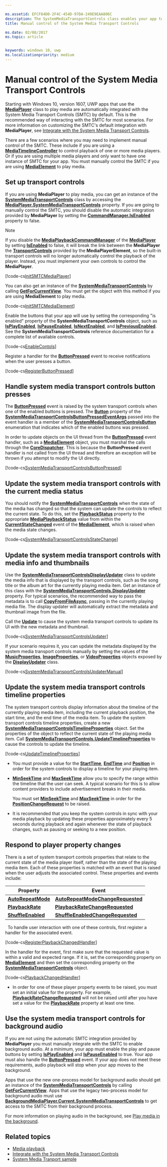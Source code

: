 ```yaml
---

ms.assetid: EFCF84D0-2F4C-454D-97DA-249E9EAA806C
description: The SystemMediaTransportControls class enables your app to use the system media transport controls that are built into Windows and to update the metadata that the controls display about the media your app is currently playing.
title: Manual control of the System Media Transport Controls

ms.date: 02/08/2017
ms.topic: article


keywords: windows 10, uwp
ms.localizationpriority: medium
---
```


# Manual control of the System Media Transport Controls


Starting with Windows 10, version 1607, UWP apps that use the [**MediaPlayer**](https://msdn.microsoft.com/library/windows/apps/Windows.Media.Playback.MediaPlayer) class to play media are automatically integrated with the System Media Transport Controls (SMTC) by default. This is the recommended way of interacting with the SMTC for most scenarios. For more information on customizing the SMTC's default integration with **MediaPlayer**, see [Integrate with the System Media Transport Controls](integrate-with-systemmediatransportcontrols.md).

There are a few scenarios where you may need to implement manual control of the SMTC. These include if you are using a [**MediaTimelineController**](https://msdn.microsoft.com/library/windows/apps/Windows.Media.MediaTimelineController) to control playback of one or more media players. Or if you are using multiple media players and only want to have one instance of SMTC for your app. You must manually control the SMTC if you are using [**MediaElement**](https://msdn.microsoft.com/library/windows/apps/Windows.UI.Xaml.Controls.MediaElement) to play media.

## Set up transport controls
If you are using **MediaPlayer** to play media, you can get an instance of the [**SystemMediaTransportControls**](https://msdn.microsoft.com/library/windows/apps/Windows.Media.SystemMediaTransportControls) class by accessing the [**MediaPlayer.SystemMediaTransportControls**](https://msdn.microsoft.com/library/windows/apps/Windows.Media.Playback.MediaPlayer.SystemMediaTransportControls) property. If you are going to manually control the SMTC, you should disable the automatic integration provided by **MediaPlayer** by setting the [**CommandManager.IsEnabled**](https://msdn.microsoft.com/library/windows/apps/Windows.Media.Playback.MediaPlaybackCommandManager.IsEnabled) property to false.

> [!NOTE] 
> If you disable the [**MediaPlaybackCommandManager**](https://msdn.microsoft.com/library/windows/apps/Windows.Media.Playback.MediaPlaybackCommandManager) of the [**MediaPlayer**](https://msdn.microsoft.com/library/windows/apps/Windows.Media.Playback.MediaPlayer) by setting [**IsEnabled**](https://msdn.microsoft.com/library/windows/apps/Windows.Media.Playback.MediaPlaybackCommandManager.IsEnabled) to false, it will break the link between the **MediaPlayer** the [**TransportControls**](https://msdn.microsoft.com/library/windows/apps/Windows.UI.Xaml.Controls.MediaPlayerElement.TransportControls) provided by the **MediaPlayerElement**, so the built-in transport controls will no longer automatically control the playback of the player. Instead, you must implement your own controls to control the **MediaPlayer**.

[!code-cs[InitSMTCMediaPlayer](./code/SMTCWin10/cs/MainPage.xaml.cs#SnippetInitSMTCMediaPlayer)]

You can also get an instance of the [**SystemMediaTransportControls**](https://msdn.microsoft.com/library/windows/apps/dn278677) by calling [**GetForCurrentView**](https://msdn.microsoft.com/library/windows/apps/dn278708). You must get the object with this method if you are using **MediaElement** to play media.

[!code-cs[InitSMTCMediaElement](./code/SMTCWin10/cs/MainPage.xaml.cs#SnippetInitSMTCMediaElement)]

Enable the buttons that your app will use by setting the corresponding "is enabled" property of the **SystemMediaTransportControls** object, such as [**IsPlayEnabled**](https://msdn.microsoft.com/library/windows/apps/dn278714), [**IsPauseEnabled**](https://msdn.microsoft.com/library/windows/apps/dn278713), [**IsNextEnabled**](https://msdn.microsoft.com/library/windows/apps/dn278712), and [**IsPreviousEnabled**](https://msdn.microsoft.com/library/windows/apps/dn278715). See the **SystemMediaTransportControls** reference documentation for a complete list of available controls.

[!code-cs[EnableContols](./code/SMTCWin10/cs/MainPage.xaml.cs#SnippetEnableContols)]

Register a handler for the [**ButtonPressed**](https://msdn.microsoft.com/library/windows/apps/dn278706) event to receive notifications when the user presses a button.

[!code-cs[RegisterButtonPressed](./code/SMTCWin10/cs/MainPage.xaml.cs#SnippetRegisterButtonPressed)]

## Handle system media transport controls button presses

The [**ButtonPressed**](https://msdn.microsoft.com/library/windows/apps/dn278706) event is raised by the system transport controls when one of the enabled buttons is pressed. The [**Button**](https://msdn.microsoft.com/library/windows/apps/dn278685) property of the [**SystemMediaTransportControlsButtonPressedEventArgs**](https://msdn.microsoft.com/library/windows/apps/dn278683) passed into the event handler is a member of the [**SystemMediaTransportControlsButton**](https://msdn.microsoft.com/library/windows/apps/dn278681) enumeration that indicates which of the enabled buttons was pressed.

In order to update objects on the UI thread from the [**ButtonPressed**](https://msdn.microsoft.com/library/windows/apps/dn278706) event handler, such as a [**MediaElement**](https://msdn.microsoft.com/library/windows/apps/br242926) object, you must marshal the calls through the [**CoreDispatcher**](https://msdn.microsoft.com/library/windows/apps/br208211). This is because the **ButtonPressed** event handler is not called from the UI thread and therefore an exception will be thrown if you attempt to modify the UI directly.

[!code-cs[SystemMediaTransportControlsButtonPressed](./code/SMTCWin10/cs/MainPage.xaml.cs#SnippetSystemMediaTransportControlsButtonPressed)]

## Update the system media transport controls with the current media status

You should notify the [**SystemMediaTransportControls**](https://msdn.microsoft.com/library/windows/apps/dn278677) when the state of the media has changed so that the system can update the controls to reflect the current state. To do this, set the [**PlaybackStatus**](https://msdn.microsoft.com/library/windows/apps/dn278719) property to the appropriate [**MediaPlaybackStatus**](https://msdn.microsoft.com/library/windows/apps/dn278665) value from within the [**CurrentStateChanged**](https://msdn.microsoft.com/library/windows/apps/br227375) event of the [**MediaElement**](https://msdn.microsoft.com/library/windows/apps/br242926), which is raised when the media state changes.

[!code-cs[SystemMediaTransportControlsStateChange](./code/SMTCWin10/cs/MainPage.xaml.cs#SnippetSystemMediaTransportControlsStateChange)]

## Update the system media transport controls with media info and thumbnails

Use the [**SystemMediaTransportControlsDisplayUpdater**](https://msdn.microsoft.com/library/windows/apps/dn278686) class to update the media info that is displayed by the transport controls, such as the song title or the album art for the currently playing media item. Get an instance of this class with the [**SystemMediaTransportControls.DisplayUpdater**](https://msdn.microsoft.com/library/windows/apps/dn278707) property. For typical scenarios, the recommended way to pass the metadata is to call [**CopyFromFileAsync**](https://msdn.microsoft.com/library/windows/apps/dn278694), passing in the currently playing media file. The display updater will automatically extract the metadata and thumbnail image from the file.

Call the [**Update**](https://msdn.microsoft.com/library/windows/apps/dn278701) to cause the system media transport controls to update its UI with the new metadata and thumbnail.

[!code-cs[SystemMediaTransportControlsUpdater](./code/SMTCWin10/cs/MainPage.xaml.cs#SnippetSystemMediaTransportControlsUpdater)]

If your scenario requires it, you can update the metadata displayed by the system media transport controls manually by setting the values of the [**MusicProperties**](https://msdn.microsoft.com/library/windows/apps/dn278696), [**ImageProperties**](https://msdn.microsoft.com/library/windows/apps/dn278695), or [**VideoProperties**](https://msdn.microsoft.com/library/windows/apps/dn278702) objects exposed by the [**DisplayUpdater**](https://msdn.microsoft.com/library/windows/apps/dn278707) class.

[!code-cs[SystemMediaTransportControlsUpdaterManual](./code/SMTCWin10/cs/MainPage.xaml.cs#SystemMediaTransportControlsUpdaterManual)]

## Update the system media transport controls timeline properties

The system transport controls display information about the timeline of the currently playing media item, including the current playback position, the start time, and the end time of the media item. To update the system transport controls timeline properties, create a new [**SystemMediaTransportControlsTimelineProperties**](https://msdn.microsoft.com/library/windows/apps/mt218746) object. Set the properties of the object to reflect the current state of the playing media item. Call [**SystemMediaTransportControls.UpdateTimelineProperties**](https://msdn.microsoft.com/library/windows/apps/mt218760) to cause the controls to update the timeline.

[!code-cs[UpdateTimelineProperties](./code/SMTCWin10/cs/MainPage.xaml.cs#SnippetUpdateTimelineProperties)]

-   You must provide a value for the [**StartTime**](https://msdn.microsoft.com/library/windows/apps/mt218751), [**EndTime**](https://msdn.microsoft.com/library/windows/apps/mt218747) and [**Position**](https://msdn.microsoft.com/library/windows/apps/mt218755) in order for the system controls to display a timeline for your playing item.

-   [**MinSeekTime**](https://msdn.microsoft.com/library/windows/apps/mt218749) and [**MaxSeekTime**](https://msdn.microsoft.com/library/windows/apps/mt218748) allow you to specify the range within the timeline that the user can seek. A typical scenario for this is to allow content providers to include advertisement breaks in their media.

    You must set [**MinSeekTime**](https://msdn.microsoft.com/library/windows/apps/mt218749) and [**MaxSeekTime**](https://msdn.microsoft.com/library/windows/apps/mt218748) in order for the [**PositionChangeRequest**](https://msdn.microsoft.com/library/windows/apps/mt218755) to be raised.

-   It is recommended that you keep the system controls in sync with your media playback by updating these properties approximately every 5 seconds during playback and again whenever the state of playback changes, such as pausing or seeking to a new position.

## Respond to player property changes

There is a set of system transport controls properties that relate to the current state of the media player itself, rather than the state of the playing media item. Each of these properties is matched with an event that is raised when the user adjusts the associated control. These properties and events include:

| Property                                                                  | Event                                                                                                   |
|---------------------------------------------------------------------------|---------------------------------------------------------------------------------------------------------|
| [**AutoRepeatMode**](https://msdn.microsoft.com/library/windows/apps/mt218753) | [**AutoRepeatModeChangeRequested**](https://msdn.microsoft.com/library/windows/apps/mt218754) |
| [**PlaybackRate**](https://msdn.microsoft.com/library/windows/apps/mt218756)     | [**PlaybackRateChangeRequested**](https://msdn.microsoft.com/library/windows/apps/mt218757)     |
| [**ShuffleEnabled**](https://msdn.microsoft.com/library/windows/apps/mt218758) | [**ShuffleEnabledChangeRequested**](https://msdn.microsoft.com/library/windows/apps/mt218759) |

 
To handle user interaction with one of these controls, first register a handler for the associated event.

[!code-cs[RegisterPlaybackChangedHandler](./code/SMTCWin10/cs/MainPage.xaml.cs#SnippetRegisterPlaybackChangedHandler)]

In the handler for the event, first make sure that the requested value is within a valid and expected range. If it is, set the corresponding property on [**MediaElement**](https://msdn.microsoft.com/library/windows/apps/br242926) and then set the corresponding property on the [**SystemMediaTransportControls**](https://msdn.microsoft.com/library/windows/apps/dn278677) object.

[!code-cs[PlaybackChangedHandler](./code/SMTCWin10/cs/MainPage.xaml.cs#SnippetPlaybackChangedHandler)]

-   In order for one of these player property events to be raised, you must set an initial value for the property. For example, [**PlaybackRateChangeRequested**](https://msdn.microsoft.com/library/windows/apps/mt218757) will not be raised until after you have set a value for the [**PlaybackRate**](https://msdn.microsoft.com/library/windows/apps/mt218756) property at least one time.

## Use the system media transport controls for background audio

If you are not using the automatic SMTC integration provided by **MediaPlayer** you must manually integrate with the SMTC to enable background audio. At a minimum, your app must enable the play and pause buttons by setting [**IsPlayEnabled**](https://msdn.microsoft.com/library/windows/apps/dn278714) and [**IsPauseEnabled**](https://msdn.microsoft.com/library/windows/apps/dn278713) to true. Your app must also handle the [**ButtonPressed**](https://msdn.microsoft.com/library/windows/apps/dn278706) event. If your app does not meet these requirements, audio playback will stop when your app moves to the background.

Apps that use the new one-process model for background audio should get an instance of the [**SystemMediaTransportControls**](https://msdn.microsoft.com/library/windows/apps/dn278677) by calling [**GetForCurrentView**](https://msdn.microsoft.com/library/windows/apps/dn278708). Apps that use the legacy two-process model for background audio must use [**BackgroundMediaPlayer.Current.SystemMediaTransportControls**](https://msdn.microsoft.com/library/windows/apps/dn926635) to get access to the SMTC from their background process.

For more information on playing audio in the background, see [Play media in the background](background-audio.md).

## Related topics
* [Media playback](media-playback.md)
* [Integrate with the System Media Transport Controls](integrate-with-systemmediatransportcontrols.md) 
* [System Media Tranport sample](https://github.com/Microsoft/Windows-universal-samples/tree/dev/Samples/SystemMediaTransportControls) 

 




